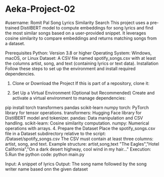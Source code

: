 # Aeka-Project-02
#username: Romit Pal
Song Lyrics Similarity Search
This project uses a pre-trained DistilBERT model to compute embeddings for song lyrics and find the most similar songs based on a user-provided snippet. It leverages cosine similarity to compare embeddings and returns matching songs from a dataset.

Prerequisites
Python: Version 3.8 or higher
Operating System: Windows, macOS, or Linux
Dataset: A CSV file named spotify_songs.csv with at least the columns artist, song, and text (containing lyrics or text data).
Installation
Follow these steps to set up the environment and install required dependencies.

1. Clone or Download the Project
If this is part of a repository, clone it:

2. Set Up a Virtual Environment (Optional but Recommended)
Create and activate a virtual environment to manage dependencies:

pip install torch transformers pandas scikit-learn numpy
torch: PyTorch library for tensor operations.
transformers: Hugging Face library for DistilBERT model and tokenizer.
pandas: Data manipulation and CSV handling.
scikit-learn: Cosine similarity computation.
numpy: Numerical operations with arrays.
4. Prepare the Dataset
Place the spotify_songs.csv file in a Dataset subdirectory relative to the script:
<project-directory>/Dataset/spotify_songs.csv
The CSV must contain at least three columns: artist, song, and text.
Example structure:
artist,song,text
"The Eagles","Hotel California","On a dark desert highway, cool wind in my hair..."
Execution:
5.Run the python code: python main.py

Input: A snippet of lyrics
Output: The song name followed by the song writer name based onn the given dataset
